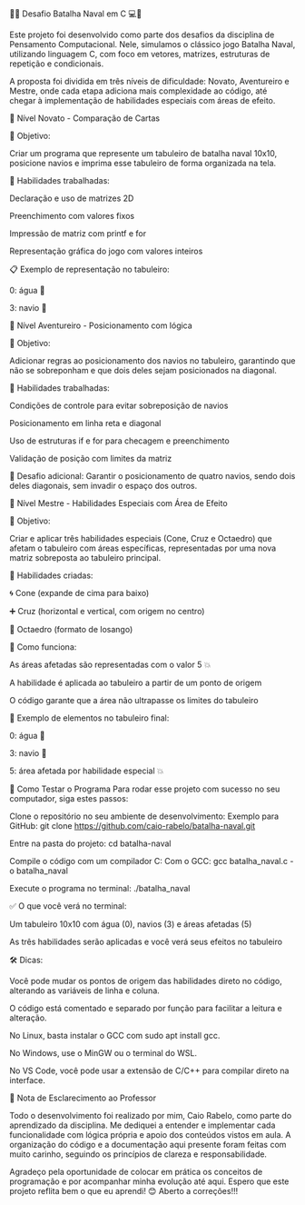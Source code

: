 🚢💥 Desafio Batalha Naval em C 💻🌊

Este projeto foi desenvolvido como parte dos desafios da disciplina de Pensamento Computacional. Nele, simulamos o clássico jogo Batalha Naval, utilizando linguagem C, com foco em vetores, matrizes, estruturas de repetição e condicionais.

A proposta foi dividida em três níveis de dificuldade: Novato, Aventureiro e Mestre, onde cada etapa adiciona mais complexidade ao código, até chegar à implementação de habilidades especiais com áreas de efeito.

🧭 Nível Novato - Comparação de Cartas

🎯 Objetivo:

Criar um programa que represente um tabuleiro de batalha naval 10x10, posicione navios e imprima esse tabuleiro de forma organizada na tela.

📌 Habilidades trabalhadas:

Declaração e uso de matrizes 2D

Preenchimento com valores fixos

Impressão de matriz com printf e for

Representação gráfica do jogo com valores inteiros

📋 Exemplo de representação no tabuleiro:

0: água 🌊

3: navio 🚢

🧗 Nível Aventureiro - Posicionamento com lógica

🎯 Objetivo:

Adicionar regras ao posicionamento dos navios no tabuleiro, garantindo que não se sobreponham e que dois deles sejam posicionados na diagonal.

📌 Habilidades trabalhadas:

Condições de controle para evitar sobreposição de navios

Posicionamento em linha reta e diagonal

Uso de estruturas if e for para checagem e preenchimento

Validação de posição com limites da matriz

🧠 Desafio adicional:
Garantir o posicionamento de quatro navios, sendo dois deles diagonais, sem invadir o espaço dos outros.


🧙 Nível Mestre - Habilidades Especiais com Área de Efeito

🎯 Objetivo:

Criar e aplicar três habilidades especiais (Cone, Cruz e Octaedro) que afetam o tabuleiro com áreas específicas, representadas por uma nova matriz sobreposta ao tabuleiro principal.

📌 Habilidades criadas:

🌀 Cone (expande de cima para baixo)

➕ Cruz (horizontal e vertical, com origem no centro)

🔷 Octaedro (formato de losango)

📌 Como funciona:

As áreas afetadas são representadas com o valor 5 💥

A habilidade é aplicada ao tabuleiro a partir de um ponto de origem

O código garante que a área não ultrapasse os limites do tabuleiro

🧩 Exemplo de elementos no tabuleiro final:

0: água 🌊

3: navio 🚢

5: área afetada por habilidade especial 💥

🧪 Como Testar o Programa
Para rodar esse projeto com sucesso no seu computador, siga estes passos:

Clone o repositório no seu ambiente de desenvolvimento:
Exemplo para GitHub:
git clone https://github.com/caio-rabelo/batalha-naval.git

Entre na pasta do projeto:
cd batalha-naval

Compile o código com um compilador C:
Com o GCC:
gcc batalha_naval.c -o batalha_naval

Execute o programa no terminal:
./batalha_naval

✅ O que você verá no terminal:

Um tabuleiro 10x10 com água (0), navios (3) e áreas afetadas (5)

As três habilidades serão aplicadas e você verá seus efeitos no tabuleiro

🛠️ Dicas:

Você pode mudar os pontos de origem das habilidades direto no código, alterando as variáveis de linha e coluna.

O código está comentado e separado por função para facilitar a leitura e alteração.

No Linux, basta instalar o GCC com sudo apt install gcc.

No Windows, use o MinGW ou o terminal do WSL.

No VS Code, você pode usar a extensão de C/C++ para compilar direto na interface.

📝 Nota de Esclarecimento ao Professor

Todo o desenvolvimento foi realizado por mim, Caio Rabelo, como parte do aprendizado da disciplina.
Me dediquei a entender e implementar cada funcionalidade com lógica própria e apoio dos conteúdos vistos em aula.
A organização do código e a documentação aqui presente foram feitas com muito carinho, seguindo os princípios de clareza e responsabilidade.

Agradeço pela oportunidade de colocar em prática os conceitos de programação e por acompanhar minha evolução até aqui.
Espero que este projeto reflita bem o que eu aprendi! 😊
Aberto a correções!!!
